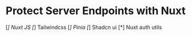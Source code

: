 # Protect Server Endpoints with Nuxt

[*] Nuxt JS
[*] Tailwindcss
[*] Pinia
[*] Shadcn ui
[*] Nuxt auth utils